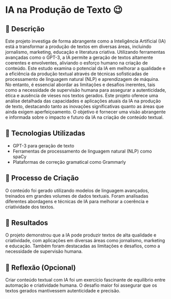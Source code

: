 # IA na Produção de Texto 😉

## 📒 Descrição
Este projeto investiga de forma abrangente como a Inteligência Artificial (IA) está a transformar a produção de textos em diversas áreas, incluindo jornalismo, marketing, educação e literatura criativa. Utilizando ferramentas avançadas como o GPT-3, a IA permite a geração de textos altamente coerentes e envolventes, aliviando o esforço humano na criação de conteúdo. Este estudo examina o potencial da IA em melhorar a qualidade e a eficiência da produção textual através de técnicas sofisticadas de processamento de linguagem natural (NLP) e aprendizagem de máquina. No entanto, é essencial abordar as limitações e desafios inerentes, tais como a necessidade de supervisão humana para assegurar a autenticidade, ética e ausência de vieses nos textos gerados. Este projeto oferece uma análise detalhada das capacidades e aplicações atuais da IA na produção de texto, destacando tanto as inovações significativas quanto as áreas que ainda exigem aperfeiçoamento. O objetivo é fornecer uma visão abrangente e informada sobre o impacto e futuro da IA na criação de conteúdo textual.

## 🤖 Tecnologias Utilizadas
- GPT-3 para geração de texto
- Ferramentas de processamento de linguagem natural (NLP) como spaCy
- Plataformas de correção gramatical como Grammarly

## 🧐 Processo de Criação
O conteúdo foi gerado utilizando modelos de linguagem avançados, treinados em grandes volumes de dados textuais. Foram analisadas diferentes abordagens e técnicas de IA para melhorar a coerência e criatividade dos textos.

## 🚀 Resultados
O projeto demonstrou que a IA pode produzir textos de alta qualidade e criatividade, com aplicações em diversas áreas como jornalismo, marketing e educação. Também foram destacadas as limitações e desafios, como a necessidade de supervisão humana.

## 💭 Reflexão (Opcional)
Criar conteúdo textual com IA foi um exercício fascinante de equilíbrio entre automação e criatividade humana. O desafio maior foi assegurar que os textos gerados mantivessem autenticidade e precisão.
